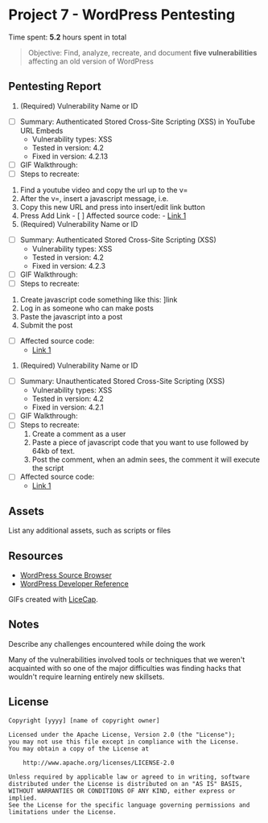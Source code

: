 # Project 7 - WordPress Pentesting

Time spent: **5.2** hours spent in total

> Objective: Find, analyze, recreate, and document **five vulnerabilities** affecting an old version of WordPress

## Pentesting Report

1. (Required) Vulnerability Name or ID
  - [ ] Summary: Authenticated Stored Cross-Site Scripting (XSS) in YouTube URL Embeds
    - Vulnerability types: XSS
    - Tested in version: 4.2
    - Fixed in version: 4.2.13
  - [ ] GIF Walkthrough:
  - [ ] Steps to recreate:
  1. Find a youtube video and copy the url up to the v=
  2. After the v=, insert a javascript message, i.e. <script>alert("hi")</script>
  3. Copy this new URL and press into insert/edit link button
  4. Press Add Link
    - [ ] Affected source code:
    - [Link 1](https://core.trac.wordpress.org/browser/tags/version/src/source_file.php)
1. (Required) Vulnerability Name or ID
  - [ ] Summary: Authenticated Stored Cross-Site Scripting (XSS)
    - Vulnerability types: XSS
    - Tested in version: 4.2
    - Fixed in version: 4.2.3
  - [ ] GIF Walkthrough:
  - [ ] Steps to recreate:
  1. Create javascript code something like this: <a href="[caption code=">]</a><a title=" onmouseover=alert('hi')  ">link</a>
  2. Log in as someone who can make posts
  3. Paste the javascript into a post
  4. Submit the post
  - [ ] Affected source code:
    - [Link 1](https://core.trac.wordpress.org/browser/tags/version/src/source_file.php)
1. (Required) Vulnerability Name or ID
  - [ ] Summary: Unauthenticated Stored Cross-Site Scripting (XSS)
    - Vulnerability types: XSS
    - Tested in version: 4.2
    - Fixed in version: 4.2.1
  - [ ] GIF Walkthrough:
  - [ ] Steps to recreate:
    1. Create a comment as a user
    2. Paste a piece of javascript code that you want to use followed by 64kb of text.
    3. Post the comment, when an admin sees, the comment it will execute the script
  - [ ] Affected source code:
    - [Link 1](https://core.trac.wordpress.org/browser/tags/version/src/source_file.php)

## Assets

List any additional assets, such as scripts or files

## Resources

- [WordPress Source Browser](https://core.trac.wordpress.org/browser/)
- [WordPress Developer Reference](https://developer.wordpress.org/reference/)

GIFs created with [LiceCap](http://www.cockos.com/licecap/).

## Notes

Describe any challenges encountered while doing the work

Many of the vulnerabilities involved tools or techniques that we weren't acquainted with so one of the major difficulties was finding hacks
that wouldn't require learning entirely new skillsets.
## License

    Copyright [yyyy] [name of copyright owner]

    Licensed under the Apache License, Version 2.0 (the "License");
    you may not use this file except in compliance with the License.
    You may obtain a copy of the License at

        http://www.apache.org/licenses/LICENSE-2.0

    Unless required by applicable law or agreed to in writing, software
    distributed under the License is distributed on an "AS IS" BASIS,
    WITHOUT WARRANTIES OR CONDITIONS OF ANY KIND, either express or implied.
    See the License for the specific language governing permissions and
    limitations under the License.
